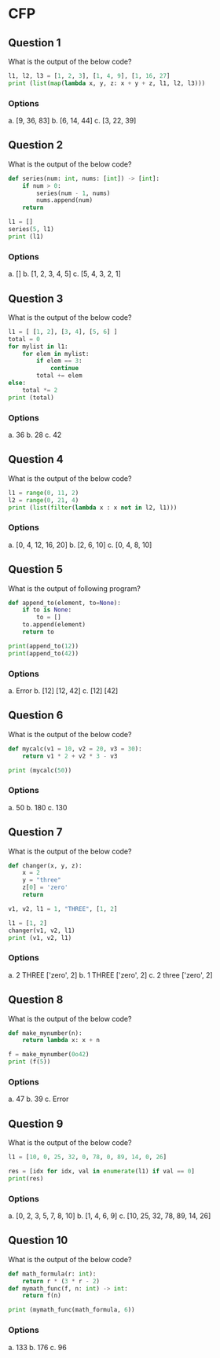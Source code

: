 # CFP

## Question 1
What is the output of the below code?
````python
l1, l2, l3 = [1, 2, 3], [1, 4, 9], [1, 16, 27]
print (list(map(lambda x, y, z: x + y + z, l1, l2, l3)))
````
### Options
a. [9, 36, 83]
b. [6, 14, 44]
c. [3, 22, 39]

## Question 2
What is the output of the below code?
````python
def series(num: int, nums: [int]) -> [int]:
    if num > 0:
        series(num - 1, nums)
        nums.append(num)
    return

l1 = []
series(5, l1)
print (l1)
````
### Options
a. []
b. [1, 2, 3, 4, 5]
c. [5, 4, 3, 2, 1]

## Question 3
What is the output of the below code?
````python
l1 = [ [1, 2], [3, 4], [5, 6] ]
total = 0
for mylist in l1:
    for elem in mylist:
        if elem == 3:
            continue
        total += elem
else:
    total *= 2
print (total)
````
### Options
a. 36
b. 28
c. 42

## Question 4
What is the output of the below code?
````python
l1 = range(0, 11, 2)
l2 = range(0, 21, 4)
print (list(filter(lambda x : x not in l2, l1)))
````
### Options
a. [0, 4, 12, 16, 20]
b. [2, 6, 10]
c. [0, 4, 8, 10]

## Question 5
What is the output of following program?
````python
def append_to(element, to=None):
    if to is None:
        to = []
    to.append(element)
    return to

print(append_to(12))
print(append_to(42))
````
### Options
a. Error
b. [12]
[12, 42]
c. [12]
[42]

## Question 6
What is the output of the below code?
````python
def mycalc(v1 = 10, v2 = 20, v3 = 30):
    return v1 * 2 + v2 * 3 - v3

print (mycalc(50))
````
### Options
a. 50
b. 180
c. 130

## Question 7
What is the output of the below code?
````python
def changer(x, y, z):
    x = 2
    y = "three"
    z[0] = 'zero'
    return

v1, v2, l1 = 1, "THREE", [1, 2]

l1 = [1, 2]
changer(v1, v2, l1)
print (v1, v2, l1)
````
### Options
a. 2 THREE ['zero', 2]
b. 1 THREE ['zero', 2]
c. 2 three ['zero', 2]

## Question 8
What is the output of the below code?
````python
def make_mynumber(n):
    return lambda x: x + n

f = make_mynumber(0o42)
print (f(5))
````
### Options
a. 47
b. 39
c. Error

## Question 9
What is the output of the below code?
````python
l1 = [10, 0, 25, 32, 0, 78, 0, 89, 14, 0, 26]

res = [idx for idx, val in enumerate(l1) if val == 0]
print(res)
````
### Options
a. [0, 2, 3, 5, 7, 8, 10]
b. [1, 4, 6, 9]
c. [10, 25, 32, 78, 89, 14, 26]

## Question 10
What is the output of the below code?
````python
def math_formula(r: int):
    return r * (3 * r - 2)
def mymath_func(f, n: int) -> int:
    return f(n)

print (mymath_func(math_formula, 6))
````
### Options
a. 133
b. 176
c. 96


